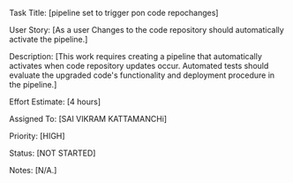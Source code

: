 Task Title: [pipeline set to trigger pon code repochanges]

User Story: [As a user Changes to the code repository should automatically activate the pipeline.]

Description: [This work requires creating a pipeline that automatically activates when code repository updates occur. Automated tests should evaluate the upgraded code's functionality and deployment procedure in the pipeline.]

Effort Estimate: [4 hours]

Assigned To: [SAI VIKRAM KATTAMANCHi]

Priority: [HIGH]

Status: [NOT STARTED]

Notes: [N/A.]